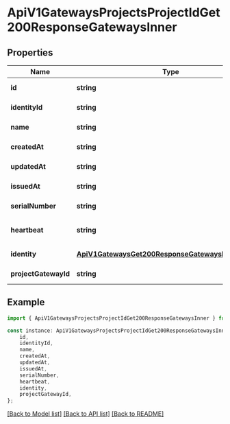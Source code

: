 # ApiV1GatewaysProjectsProjectIdGet200ResponseGatewaysInner


## Properties

Name | Type | Description | Notes
------------ | ------------- | ------------- | -------------
**id** | **string** |  | [default to undefined]
**identityId** | **string** |  | [default to undefined]
**name** | **string** |  | [default to undefined]
**createdAt** | **string** |  | [default to undefined]
**updatedAt** | **string** |  | [default to undefined]
**issuedAt** | **string** |  | [default to undefined]
**serialNumber** | **string** |  | [default to undefined]
**heartbeat** | **string** |  | [optional] [default to undefined]
**identity** | [**ApiV1GatewaysGet200ResponseGatewaysInnerIdentity**](ApiV1GatewaysGet200ResponseGatewaysInnerIdentity.md) |  | [default to undefined]
**projectGatewayId** | **string** |  | [default to undefined]

## Example

```typescript
import { ApiV1GatewaysProjectsProjectIdGet200ResponseGatewaysInner } from './api';

const instance: ApiV1GatewaysProjectsProjectIdGet200ResponseGatewaysInner = {
    id,
    identityId,
    name,
    createdAt,
    updatedAt,
    issuedAt,
    serialNumber,
    heartbeat,
    identity,
    projectGatewayId,
};
```

[[Back to Model list]](../README.md#documentation-for-models) [[Back to API list]](../README.md#documentation-for-api-endpoints) [[Back to README]](../README.md)
